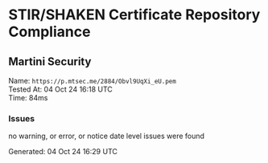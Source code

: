 # STIR/SHAKEN Certificate Repository Compliance

## Martini Security

Name: `https://p.mtsec.me/2884/Obvl9UqXi_eU.pem`\
Tested At: 04 Oct 24 16:18 UTC\
Time: 84ms

### Issues

no warning, or error, or notice date level issues were found

Generated: 04 Oct 24 16:29 UTC
